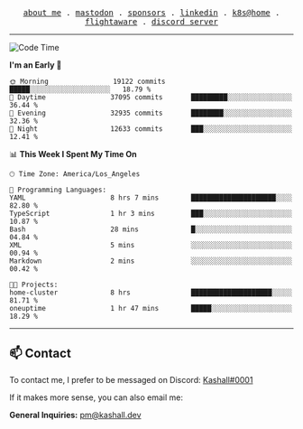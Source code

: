 <p align="center">
  <samp>
    <a href="https://jordanjones.org/">about me</a> .
    <a rel="me" href="https://mastodon.social/@kashall">mastodon</a> .
    <a href="https://github.com/sponsors/kashalls">sponsors</a> .
    <a href="https://linkedin.com/in/jordpjones">linkedin</a> .
    <a href="https://github.com/kashalls/home-cluster">k8s@home</a> .
    <a href="https://flightaware.com/adsb/stats/user/kashalls">flightaware</a> .
    <a href="https://discord.gg/V2WrCfqba9">discord server</a>
  </samp>
</p>

---

<!--START_SECTION:waka-->
![Code Time](http://img.shields.io/badge/Code%20Time-1%2C614%20hrs%2017%20mins-blue)

**I'm an Early 🐤** 

```text
🌞 Morning                19122 commits       █████░░░░░░░░░░░░░░░░░░░░   18.79 % 
🌆 Daytime                37095 commits       █████████░░░░░░░░░░░░░░░░   36.44 % 
🌃 Evening                32935 commits       ████████░░░░░░░░░░░░░░░░░   32.36 % 
🌙 Night                  12633 commits       ███░░░░░░░░░░░░░░░░░░░░░░   12.41 % 
```


📊 **This Week I Spent My Time On** 

```text
🕑︎ Time Zone: America/Los_Angeles

💬 Programming Languages: 
YAML                     8 hrs 7 mins        █████████████████████░░░░   82.80 % 
TypeScript               1 hr 3 mins         ███░░░░░░░░░░░░░░░░░░░░░░   10.87 % 
Bash                     28 mins             █░░░░░░░░░░░░░░░░░░░░░░░░   04.84 % 
XML                      5 mins              ░░░░░░░░░░░░░░░░░░░░░░░░░   00.94 % 
Markdown                 2 mins              ░░░░░░░░░░░░░░░░░░░░░░░░░   00.42 % 

🐱‍💻 Projects: 
home-cluster             8 hrs               ████████████████████░░░░░   81.71 % 
oneuptime                1 hr 47 mins        █████░░░░░░░░░░░░░░░░░░░░   18.29 % 
```


<!--END_SECTION:waka-->

---

## 📫 Contact

To contact me, I prefer to be messaged on Discord:  [Kashall#0001](https://discord.com/users/201077739589992448)

If it makes more sense, you can also email me:

**General Inquiries:** pm@kashall.dev  

